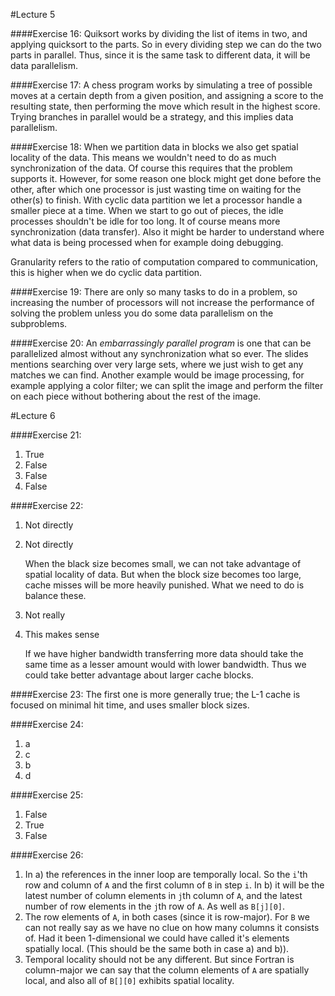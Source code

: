 #Lecture 5

####Exercise 16:
Quiksort works by dividing the list of items in two, and applying quicksort
to the parts. So in every dividing step we can do the two parts in parallel.
Thus, since it is the same task to different data, it will be data parallelism.

####Exercise 17:
A chess program works by simulating a tree of possible moves at a certain depth
from a given position, and assigning a score to the resulting state, then
performing the move which result in the highest score. Trying branches in
parallel would be a strategy, and this implies data parallelism.

####Exercise 18:
When we partition data in blocks we also get spatial locality of the data.
This means we wouldn't need to do as much synchronization of the data. Of
course this requires that the problem supports it. However, for some reason
one block might get done before the other, after which one processor is just
wasting time on waiting for the other(s) to finish. With cyclic data partition
we let a processor handle a smaller piece at a time. When we start to go out
of pieces, the idle processes shouldn't be idle for too long. It of course
means more synchronization (data transfer). Also it might be harder to
understand where what data is being processed when for example doing debugging.

Granularity refers to the ratio of computation compared to communication, this
is higher when we do cyclic data partition.

####Exercise 19:
There are only so many tasks to do in a problem, so increasing the number of
processors will not increase the performance of solving the problem unless
you do some data parallelism on the subproblems.

####Exercise 20:
An _embarrassingly parallel program_ is one that can be parallelized almost
without any synchronization what so ever. The slides mentions searching over
very large sets, where we just wish to get any matches we can find. Another
example would be image processing, for example applying a color filter; we can
split the image and perform the filter on each piece without bothering about
the rest of the image.

#Lecture 6

####Exercise 21:
 1. True
 2. False
 3. False
 4. False

####Exercise 22:
1. Not directly
2. Not directly

    When the black size becomes small, we can not take advantage of spatial
    locality of data. But when the block size becomes too large, cache misses
    will be more heavily punished. What we need to do is balance these.

3. Not really
4. This makes sense

    If we have higher bandwidth transferring more data should take the same
    time as a lesser amount would with lower bandwidth. Thus we could take
    better advantage about larger cache blocks.

####Exercise 23:
The first one is more generally true;
the L-1 cache is focused on minimal hit time, and uses smaller block sizes.

####Exercise 24:
1. a
2. c
3. b
4. d

####Exercise 25:
1. False
2. True
3. False

####Exercise 26:
1. In a) the references in the inner loop are temporally local. So the `i`'th
row and column of `A` and the first column of `B` in step `i`. In b) it will
be the latest number of column elements in `j`th column of `A`, and the latest
number of row elements in the `j`th row of `A`. As well as `B[j][0]`.
2. The row elements of `A`, in both cases (since it is row-major). For `B` we 
can not really say as we have no clue on how many columns it consists of.
Had it been 1-dimensional we could have called it's elements spatially local.
(This should be the same both in case a) and b)).
3. Temporal locality should not be any different. But since Fortran is
column-major we can say that the column elements of `A` are spatially local,
and also all of `B[][0]` exhibits spatial locality.
